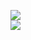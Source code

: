 [![](https://img.shields.io/badge/Made%20With-Github%20Spray-lightgrey.svg?style=for-the-badge&logo=github)](https://github.com/Annihil/github-spray#5895)  
[![](https://i.imgur.com/2DrTn0Z.gif)](https://github.com/Annihil/github-spray)